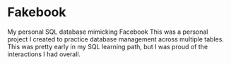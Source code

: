 # Fakebook
My personal SQL database mimicking Facebook
This was a personal project I created to practice database management across multiple tables. This was pretty early in my SQL learning path, but I was proud of the interactions I had overall. 
